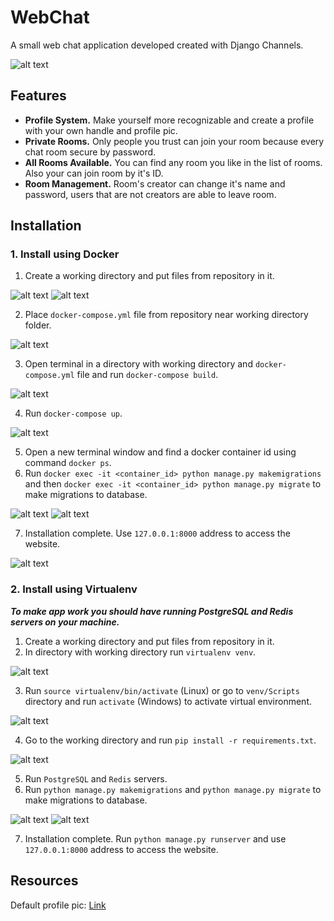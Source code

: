 # WebChat

A small web chat application developed created with Django Channels.

![alt text](https://github.com/zalexvic/python-django-chat/blob/main/readme_images/chat-room.png "Chat Room Image")

## Features

- **Profile System.** Make yourself more recognizable and create a profile with your own handle and profile pic.
- **Private Rooms.** Only people you trust can join your room because every chat room secure by password.
- **All Rooms Available.** You can find any room you like in the list of rooms. Also your can join room by it's ID.
- **Room Management.** Room's creator can change it's name and password, users that are not creators are able to leave room.

## Installation

### 1. Install using Docker

1. Create a working directory and put files from repository in it.
   
![alt text](https://github.com/zalexvic/python-django-chat/blob/main/readme_images/docker_1_1.jpg "Docker Install 1.1")
![alt text](https://github.com/zalexvic/python-django-chat/blob/main/readme_images/docker_1_2.jpg "Docker Install 1.2")

2. Place ```docker-compose.yml``` file from repository near working directory folder.
   
![alt text](https://github.com/zalexvic/python-django-chat/blob/main/readme_images/docker_2.jpg "Docker Install 2")

3. Open terminal in a directory with working directory and ```docker-compose.yml``` file and run ```docker-compose build```.
   
![alt text](https://github.com/zalexvic/python-django-chat/blob/main/readme_images/docker_3.jpg "Docker Install 3")

4. Run ```docker-compose up```.
   
![alt text](https://github.com/zalexvic/python-django-chat/blob/main/readme_images/docker_4.jpg "Docker Install 4")

5. Open a new terminal window and find a docker container id using command ```docker ps```.
6. Run ```docker exec -it <container_id> python manage.py makemigrations``` and then ```docker exec -it <container_id> python manage.py migrate``` to make migrations to database.
   
![alt text](https://github.com/zalexvic/python-django-chat/blob/main/readme_images/docker_6_1.jpg "Docker Install 6.1")
![alt text](https://github.com/zalexvic/python-django-chat/blob/main/readme_images/docker_6_2.jpg "Docker Install 6.2")

7. Installation complete. Use ```127.0.0.1:8000``` address to access the website.
   
![alt text](https://github.com/zalexvic/python-django-chat/blob/main/readme_images/docker_7.jpg "Docker Install 7")


### 2. Install using Virtualenv

***To make app work you should have running PostgreSQL and Redis servers on your machine.*** 

1. Create a working directory and put files from repository in it.
2. In directory with working directory run ```virtualenv venv```.
   
![alt text](https://github.com/zalexvic/python-django-chat/blob/main/readme_images/venv_2.jpg "Virtualenv Install 2")

3. Run ```source virtualenv/bin/activate``` (Linux) or go to ```venv/Scripts``` directory and run ```activate``` (Windows)  to activate virtual environment.
   
![alt text](https://github.com/zalexvic/python-django-chat/blob/main/readme_images/venv_3.jpg "Virtualenv Install 3")

4. Go to the working directory and run ```pip install -r requirements.txt```.
   
![alt text](https://github.com/zalexvic/python-django-chat/blob/main/readme_images/venv_4.jpg "Virtualenv Install 4")

5. Run ```PostgreSQL``` and ```Redis``` servers.
6. Run ```python manage.py makemigrations``` and ```python manage.py migrate``` to make migrations to database.
   
![alt text](https://github.com/zalexvic/python-django-chat/blob/main/readme_images/venv_6_1.jpg "Virtualenv Install 6.1")
![alt text](https://github.com/zalexvic/python-django-chat/blob/main/readme_images/venv_6_2.jpg "Virtualenv Install 6.2")

7. Installation complete. Run ```python manage.py runserver``` and use ```127.0.0.1:8000``` address to access the website.


## Resources
Default profile pic: [Link](https://www.pinterest.ru/pin/763289836843147055/)